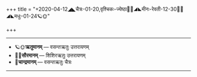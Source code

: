 +++
title = "+2020-04-12◢◣चैत्रः-01-20,वृश्चिकः-ज्येष्ठा🌛🌌◢◣मीनः-रेवती-12-30🌌🌞◢◣मधुः-01-24🪐🌞"

+++
___________________
- 🪐🌞**ऋतुमानम्** — वसन्तऋतुः उत्तरायणम्
- 🌌🌞**सौरमानम्** — शिशिरऋतुः उत्तरायणम्
- 🌛**चान्द्रमानम्** — वसन्तऋतुः चैत्रः
___________________

